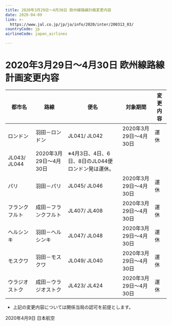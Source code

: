 ```yaml
---
title: 2020年3月29日～4月30日 欧州線路線計画変更内容
date: 2020-04-09
link: >-
  https://www.jal.co.jp/jp/ja/info/2020/inter/200313_03/
countryCode: jp
airlineCode: japan_airlines

---
```

# 2020年3月29日～4月30日 欧州線路線計画変更内容

都市名 | 路線 | 便名  | 対象期間  | 変更内容
---|---|---|---|---
ロンドン | 羽田－ロンドン | JL041/ JL042 | 2020年3月29日～4月30日 | 運休
JL043/ JL044 | 2020年3月29日〜4月30日 | ※4月3日、4日、6日、8日のJL044便ロンドン発は運休。
パリ | 羽田－パリ | JL045/ JL046 | 2020年3月29日～4月30日 | 運休
フランクフルト | 成田－フランクフルト | JL407/ JL408 | 2020年3月29日～4月30日 | 運休
ヘルシンキ | 羽田－ヘルシンキ | JL047/ JL048 | 2020年3月29日～4月30日 | 運休
モスクワ | 羽田－モスクワ | JL049/ JL040 | 2020年3月29日～4月30日 | 運休
ウラジオストク | 成田－ウラジオストク | JL423/ JL424 | 2020年3月29日～4月30日 | 運休

* 上記の変更内容については関係当局の認可を前提とします。

2020年4月9日 日本航空
